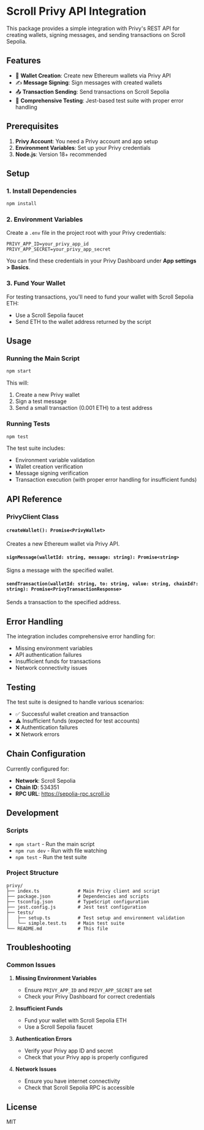 # Scroll Privy API Integration

This package provides a simple integration with Privy's REST API for creating wallets, signing messages, and sending transactions on Scroll Sepolia.

## Features

- 🔧 **Wallet Creation**: Create new Ethereum wallets via Privy API
- ✍️ **Message Signing**: Sign messages with created wallets
- 📤 **Transaction Sending**: Send transactions on Scroll Sepolia
- 🧪 **Comprehensive Testing**: Jest-based test suite with proper error handling

## Prerequisites

1. **Privy Account**: You need a Privy account and app setup
2. **Environment Variables**: Set up your Privy credentials
3. **Node.js**: Version 18+ recommended

## Setup

### 1. Install Dependencies

```bash
npm install
```

### 2. Environment Variables

Create a `.env` file in the project root with your Privy credentials:

```env
PRIVY_APP_ID=your_privy_app_id
PRIVY_APP_SECRET=your_privy_app_secret
```

You can find these credentials in your Privy Dashboard under **App settings > Basics**.

### 3. Fund Your Wallet

For testing transactions, you'll need to fund your wallet with Scroll Sepolia ETH:
- Use a Scroll Sepolia faucet
- Send ETH to the wallet address returned by the script

## Usage

### Running the Main Script

```bash
npm start
```

This will:
1. Create a new Privy wallet
2. Sign a test message
3. Send a small transaction (0.001 ETH) to a test address

### Running Tests

```bash
npm test
```

The test suite includes:
- Environment variable validation
- Wallet creation verification
- Message signing verification
- Transaction execution (with proper error handling for insufficient funds)

## API Reference

### PrivyClient Class

#### `createWallet(): Promise<PrivyWallet>`
Creates a new Ethereum wallet via Privy API.

#### `signMessage(walletId: string, message: string): Promise<string>`
Signs a message with the specified wallet.

#### `sendTransaction(walletId: string, to: string, value: string, chainId?: string): Promise<PrivyTransactionResponse>`
Sends a transaction to the specified address.

## Error Handling

The integration includes comprehensive error handling for:
- Missing environment variables
- API authentication failures
- Insufficient funds for transactions
- Network connectivity issues

## Testing

The test suite is designed to handle various scenarios:
- ✅ Successful wallet creation and transaction
- ⚠️ Insufficient funds (expected for test accounts)
- ❌ Authentication failures
- ❌ Network errors

## Chain Configuration

Currently configured for:
- **Network**: Scroll Sepolia
- **Chain ID**: 534351
- **RPC URL**: https://sepolia-rpc.scroll.io

## Development

### Scripts

- `npm start` - Run the main script
- `npm run dev` - Run with file watching
- `npm test` - Run the test suite

### Project Structure

```
privy/
├── index.ts              # Main Privy client and script
├── package.json          # Dependencies and scripts
├── tsconfig.json         # TypeScript configuration
├── jest.config.js        # Jest test configuration
├── tests/
│   ├── setup.ts          # Test setup and environment validation
│   └── simple.test.ts    # Main test suite
└── README.md             # This file
```

## Troubleshooting

### Common Issues

1. **Missing Environment Variables**
   - Ensure `PRIVY_APP_ID` and `PRIVY_APP_SECRET` are set
   - Check your Privy Dashboard for correct credentials

2. **Insufficient Funds**
   - Fund your wallet with Scroll Sepolia ETH
   - Use a Scroll Sepolia faucet

3. **Authentication Errors**
   - Verify your Privy app ID and secret
   - Check that your Privy app is properly configured

4. **Network Issues**
   - Ensure you have internet connectivity
   - Check that Scroll Sepolia RPC is accessible

## License

MIT
